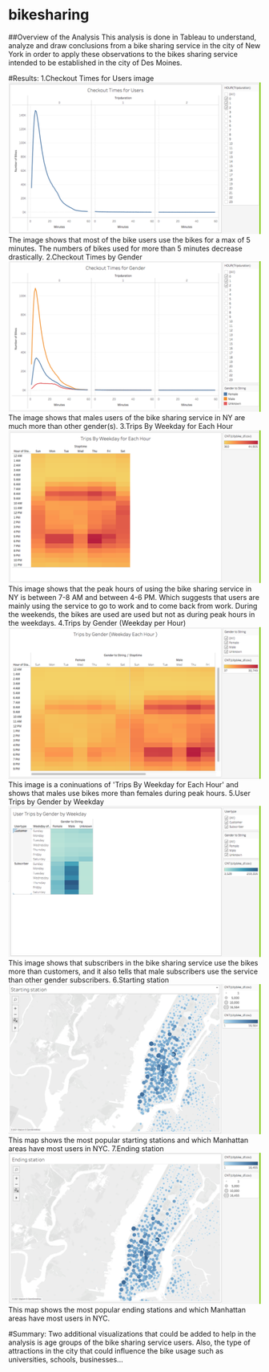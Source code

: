 # bikesharing

##Overview of the Analysis
This analysis is done in Tableau to understand, analyze and draw conclusions from a bike sharing service in the city of New York in order to apply these observations to the bikes sharing service intended to be established in the city of Des Moines.

#Results:
1.Checkout Times for Users image
![](https://github.com/mdabbous88/bikesharing/blob/main/Checkout%20Times%20for%20Users.png) 
The image shows that most of the bike users use the bikes for a max of 5 minutes. The numbers of bikes  used for more than 5 minutes decrease drastically.
2.Checkout Times by Gender
![](https://github.com/mdabbous88/bikesharing/blob/main/Checkout%20Times%20for%20Gender.png) 
The image shows that males users of the bike sharing service in NY are much more than other gender(s).
3.Trips By Weekday for Each Hour
![](https://github.com/mdabbous88/bikesharing/blob/main/Trips%20By%20Weekday%20for%20Each%20Hour.png) 
This image shows that the peak hours of using the bike sharing service in NY is between 7-8 AM and between 4-6 PM. Which suggests that users are mainly using the service to go to work and to come back from work. During the weekends, the bikes are used are used but not as during peak hours in the weekdays.
4.Trips by Gender (Weekday per Hour)
![](https://github.com/mdabbous88/bikesharing/blob/main/Trips%20by%20Gender%20(Weekday%20per%20Hour).png) 
This image is a coninuations of 'Trips By Weekday for Each Hour' and shows that males use bikes more than females during peak hours.
5.User Trips by Gender by Weekday
![](https://github.com/mdabbous88/bikesharing/blob/main/User%20Trips%20by%20Gender%20by%20Weekday.png) 
This image shows that subscribers in the bike sharing service use the bikes more than customers, and it also tells that male subscribers use the service than other gender subscribers.
6.Starting station
![](https://github.com/mdabbous88/bikesharing/blob/main/Starting%20Station.png) 
This map shows the most popular starting stations and which Manhattan areas have most users in NYC.
7.Ending station
![](https://github.com/mdabbous88/bikesharing/blob/main/Ending%20station.png) 
This map shows the most popular ending stations and which Manhattan areas have most users in NYC.

#Summary:
Two additional visualizations that could be added to help in the analysis is age groups of the bike sharing service users. Also, the type of attractions in the city that could influence the bike usage such as universities, schools, businesses...
